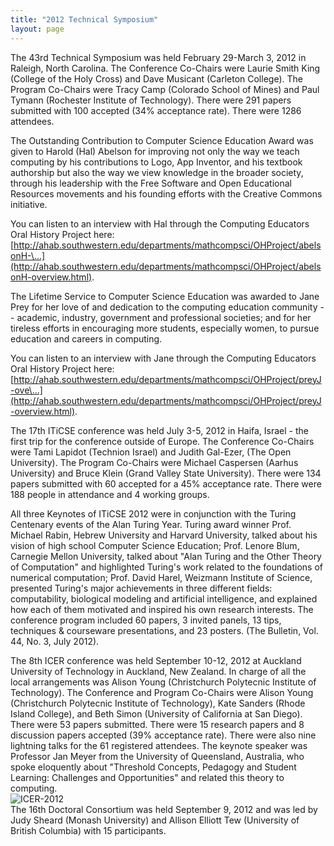 ```yaml
---
title: "2012 Technical Symposium"
layout: page
---
```


The 43rd Technical Symposium was held February 29-March 3, 2012 in
Raleigh, North Carolina. The Conference Co-Chairs were Laurie Smith King
(College of the Holy Cross) and Dave Musicant (Carleton College). The
Program Co-Chairs were Tracy Camp (Colorado School of Mines) and Paul
Tymann (Rochester Institute of Technology). There were 291 papers
submitted with 100 accepted (34% acceptance rate). There were 1286
attendees.

The Outstanding Contribution to Computer Science Education Award was
given to Harold (Hal) Abelson for improving not only the way we teach
computing by his contributions to Logo, App Inventor, and his textbook
authorship but also the way we view knowledge in the broader society,
through his leadership with the Free Software and Open Educational
Resources movements and his founding efforts with the Creative Commons
initiative.

You can listen to an interview with Hal through the Computing Educators
Oral History Project here:
[http://ahab.southwestern.edu/departments/mathcompsci/OHProject/abelsonH-\...](http://ahab.southwestern.edu/departments/mathcompsci/OHProject/abelsonH-overview.html).

The Lifetime Service to Computer Science Education was awarded to Jane
Prey for her love of and dedication to the computing education community
\-- academic, industry, government and professional societies; and for
her tireless efforts in encouraging more students, especially women, to
pursue education and careers in computing.

You can listen to an interview with Jane through the Computing Educators
Oral History Project here:
[http://ahab.southwestern.edu/departments/mathcompsci/OHProject/preyJ-ove\...](http://ahab.southwestern.edu/departments/mathcompsci/OHProject/preyJ-overview.html).

The 17th ITiCSE conference was held July 3-5, 2012 in Haifa, Israel -
the first trip for the conference outside of Europe. The Conference
Co-Chairs were Tami Lapidot (Technion Israel) and Judith Gal-Ezer, (The
Open University). The Program Co-Chairs were Michael Caspersen (Aarhus
University) and Bruce Klein (Grand Valley State University). There were
134 papers submitted with 60 accepted for a 45% acceptance rate. There
were 188 people in attendance and 4 working groups.

All three Keynotes of ITiCSE 2012 were in conjunction with the Turing
Centenary events of the Alan Turing Year. Turing award winner Prof.
Michael Rabin, Hebrew University and Harvard University, talked about
his vision of high school Computer Science Education; Prof. Lenore Blum,
Carnegie Mellon University, talked about \"Alan Turing and the Other
Theory of Computation\" and highlighted Turing\'s work related to the
foundations of numerical computation; Prof. David Harel, Weizmann
Institute of Science, presented Turing's major achievements in three
different fields: computability, biological modeling and artificial
intelligence, and explained how each of them motivated and inspired his
own research interests. The conference program included 60 papers, 3
invited panels, 13 tips, techniques & courseware presentations, and 23
posters. (The Bulletin, Vol. 44, No. 3, July 2012).

The 8th ICER conference was held September 10-12, 2012 at Auckland
University of Technology in Auckland, New Zealand. In charge of all the
local arrangements was Alison Young (Christchurch Polytecnic Institute
of Technology). The Conference and Program Co-Chairs were Alison Young
(Christchurch Polytecnic Institute of Technology), Kate Sanders (Rhode
Island College), and Beth Simon (University of California at San Diego).
There were 53 papers submitted. There were 15 research papers and 8
discussion papers accepted (39% acceptance rate). There were also nine
lightning talks for the 61 registered attendees. The keynote speaker was
Professor Jan Meyer from the University of Queensland, Australia, who
spoke eloquently about "Threshold Concepts, Pedagogy and Student
Learning: Challenges and Opportunities" and related this theory to
computing.\
![ICER-2012](../../files/images/50yearsofSIGCSE/ICER-2012.jpg)\
The 16th Doctoral Consortium was held September 9, 2012 and was led by
Judy Sheard (Monash University) and Allison Elliott Tew (University of
British Columbia) with 15 participants.